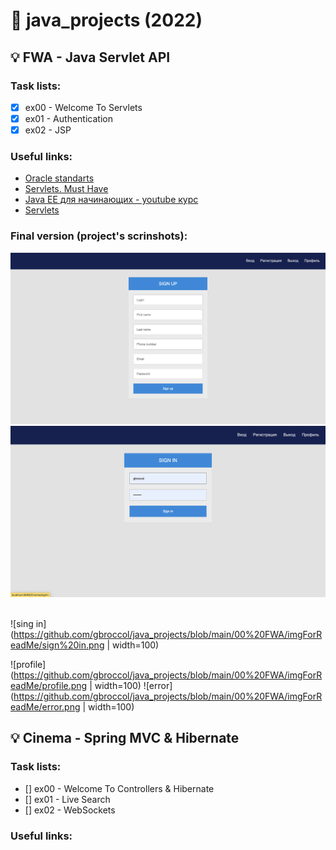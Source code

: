 # :pushpin: java_projects (2022)

## :bulb: FWA - Java Servlet API
### Task lists:
- [x] ex00 - Welcome To Servlets
- [x] ex01 - Authentication
- [x] ex02 - JSP

### Useful links:
- [Oracle standarts](https://www.oracle.com/java/technologies/javase/codeconventions-namingconventions.html)
- [Servlets. Must Have](https://www.youtube.com/watch?v=FE7ygm8CTaY&list=PL786bPIlqEjRVDNpxzgLv9iMmB4y5kMfT)
- [Java EE для начинающих - youtube курс](https://www.youtube.com/watch?v=V6W-AfjWVaQ&list=PLAma_mKffTOTTFqIkLXgHqVuL6xJhb0mr)
- [Servlets](https://www.youtube.com/watch?v=Jnd4PQt44j0&list=PLU2ftbIeotGoQGD51e0qb98lE0xhgNDF1)

### Final version (project's scrinshots):
<!-- ![sign up](https://github.com/gbroccol/java_projects/blob/main/00%20FWA/imgForReadMe/sign%20up.png | width=100) -->

<img src="https://github.com/gbroccol/java_projects/blob/main/00%20FWA/imgForReadMe/sign%20up.png" width="600px">
<img src="https://github.com/gbroccol/java_projects/blob/main/00%20FWA/imgForReadMe/sign%20in.png" width="600px">

<img src="" width="200px">
<img src="" width="200px">


![sing in](https://github.com/gbroccol/java_projects/blob/main/00%20FWA/imgForReadMe/sign%20in.png | width=100)

![profile](https://github.com/gbroccol/java_projects/blob/main/00%20FWA/imgForReadMe/profile.png | width=100)
![error](https://github.com/gbroccol/java_projects/blob/main/00%20FWA/imgForReadMe/error.png | width=100)

## :bulb: Cinema - Spring MVC & Hibernate
### Task lists:
- [] ex00 - Welcome To Controllers & Hibernate
- [] ex01 - Live Search
- [] ex02 - WebSockets

### Useful links:
